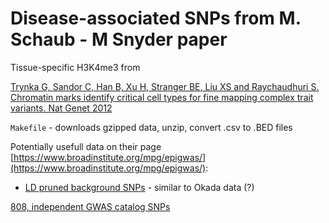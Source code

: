 Disease-associated SNPs from M. Schaub - M Snyder paper
========================================================

Tissue-specific H3K4me3 from

[Trynka G, Sandor C, Han B, Xu H, Stranger BE, Liu XS and Raychaudhuri S. Chromatin marks identify critical cell types for fine mapping complex trait variants. Nat Genet 2012](https://www.broadinstitute.org/mpg/epigwas/)

`Makefile` - downloads gzipped data, unzip, convert .csv to .BED files

Potentially usefull data on their page [https://www.broadinstitute.org/mpg/epigwas/](https://www.broadinstitute.org/mpg/epigwas/):

- [LD pruned background SNPs](https://www.broadinstitute.org/mpg/epigwas/backgroundSNPs.tar.gz) - similar to Okada data (?)

[808, independent GWAS catalog SNPs](https://www.broadinstitute.org/mpg/epigwas/gwasCatalog.tar.gz)